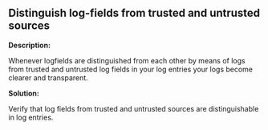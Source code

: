 
Distinguish log-fields from trusted and untrusted sources
-------

**Description:**

Whenever logfields are distinguished from each other by means of logs from trusted and untrusted log fields in your log entries your logs become clearer and transparent.


**Solution:**

Verify that log fields from trusted and untrusted sources are distinguishable in log entries.
